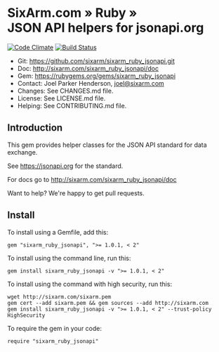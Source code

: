 # SixArm.com » Ruby » <br> JSON API helpers for jsonapi.org

<!--HEADER-OPEN-->

[![Code Climate](https://codeclimate.com/github/SixArm/sixarm_ruby_jsonapi.git.png)](https://codeclimate.com/github/SixArm/sixarm_ruby_jsonapi.git)
[![Build Status](https://travis-ci.org/SixArm/sixarm_ruby_jsonapi.git.png)](https://travis-ci.org/SixArm/sixarm_ruby_jsonapi.git)

* Git: <https://github.com/sixarm/sixarm_ruby_jsonapi.git>
* Doc: <http://sixarm.com/sixarm_ruby_jsonapi/doc>
* Gem: <https://rubygems.org/gems/sixarm_ruby_jsonapi>
* Contact: Joel Parker Henderson, <joel@sixarm.com>
* Changes: See CHANGES.md file.
* License: See LICENSE.md file.
* Helping: See CONTRIBUTING.md file.

<!--HEADER-SHUT-->


## Introduction

This gem provides helper classes for the JSON API standard for data exchange.

See https://jsonapi.org for the standard.

For docs go to <http://sixarm.com/sixarm_ruby_jsonapi/doc>

Want to help? We're happy to get pull requests.


<!--INSTALL-OPEN-->

## Install

To install using a Gemfile, add this:

    gem "sixarm_ruby_jsonapi", ">= 1.0.1, < 2"

To install using the command line, run this:

    gem install sixarm_ruby_jsonapi -v ">= 1.0.1, < 2"

To install using the command with high security, run this:

    wget http://sixarm.com/sixarm.pem
    gem cert --add sixarm.pem && gem sources --add http://sixarm.com
    gem install sixarm_ruby_jsonapi -v ">= 1.0.1, < 2" --trust-policy HighSecurity

To require the gem in your code:

    require "sixarm_ruby_jsonapi"

<!--INSTALL-SHUT-->

